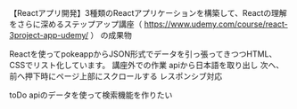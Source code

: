 【Reactアプリ開発】3種類のReactアプリケーションを構築して、Reactの理解をさらに深めるステップアップ講座（
https://www.udemy.com/course/react-3project-app-udemy/
）
の成果物

Reactを使ってpokeappからJSON形式でデータを引っ張ってきつつHTML、CSSでリスト化しています。
講座外での作業
apiから日本語を取り出し
次へ、前へ押下時にページ上部にスクロールする
レスポンシブ対応

toDo
apiのデータを使って検索機能を作りたい
